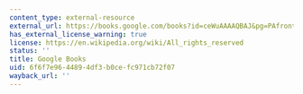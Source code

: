 ```yaml
---
content_type: external-resource
external_url: https://books.google.com/books?id=ceWuAAAAQBAJ&pg=PAfrontcover#v=onepage&q&f=false
has_external_license_warning: true
license: https://en.wikipedia.org/wiki/All_rights_reserved
status: ''
title: Google Books
uid: 6f6f7e96-4489-4df3-b0ce-fc971cb72f07
wayback_url: ''
---
```


